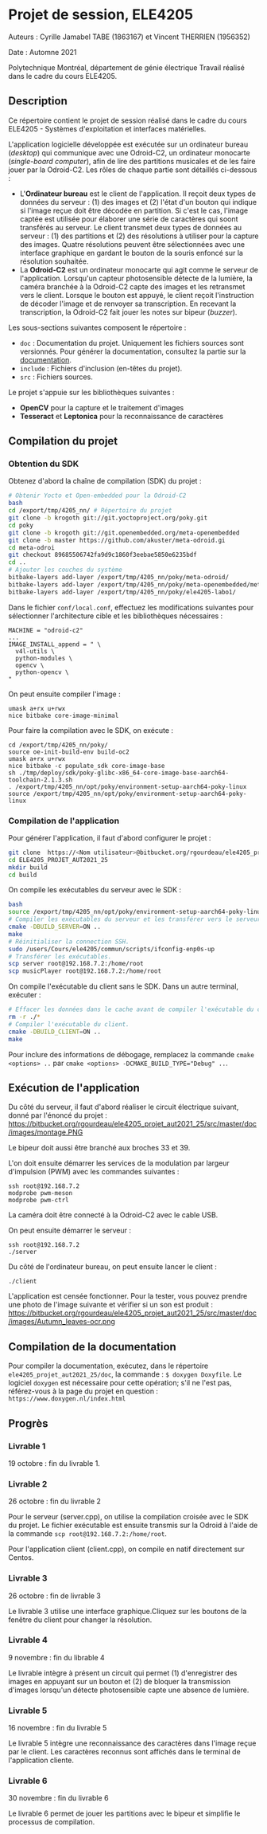 # Projet de session, ELE4205

Auteurs : Cyrille Jamabel TABE (1863167) et Vincent THERRIEN (1956352)

Date : Automne 2021

Polytechnique Montréal, département de génie électrique
Travail réalisé dans le cadre du cours ELE4205.

## Description

Ce répertoire contient le projet de session réalisé dans le cadre du cours
ELE4205 - Systèmes d'exploitation et interfaces matérielles.

L'application logicielle développée est exécutée sur un ordinateur bureau
(*desktop*) qui communique avec une Odroid-C2, un ordinateur monocarte
(*single-board computer*), afin de lire des partitions musicales et de
les faire jouer par la Odroid-C2. Les rôles de chaque partie sont détaillés
ci-dessous :

- L'**Ordinateur bureau** est le client de l'application. Il
  reçoit deux types de données du serveur : (1) des images et (2) l'état
  d'un bouton qui indique si l'image reçue doit être décodée en partition.
  Si c'est le cas, l'image captée est utilisée pour élaborer une série de
  caractères qui soont transférés au serveur. Le client transmet deux types
  de données au serveur : (1) des partitions et (2) des résolutions à utiliser
  pour la capture des images. Quatre résolutions peuvent être sélectionnées
  avec une interface graphique en gardant le bouton de la souris enfoncé sur
  la résolution souhaitée.
- La **Odroid-C2** est un ordinateur monocarte qui agit comme le serveur de
  l'application. Lorsqu'un capteur photosensible détecte de la lumière, la
  caméra branchée à la Odroid-C2 capte des images et les retransmet vers le
  client. Lorsque le bouton est appuyé, le client reçoit l'instruction de
  décoder l'image et de renvoyer sa transcription. En recevant la
  transcription, la Odroid-C2 fait jouer les notes sur bipeur (*buzzer*).

Les sous-sections suivantes composent le répertoire :

- `doc` : Documentation du projet. Uniquement les fichiers sources sont
  versionnés. Pour générer la documentation, consultez la partie sur la
  [documentation](compilation-de-la-documentation).
- `include` : Fichiers d'inclusion (en-têtes du projet).
- `src` : Fichiers sources.

Le projet s'appuie sur les bibliothèques suivantes :

- **OpenCV** pour la capture et le traitement d'images
- **Tesseract** et **Leptonica** pour la reconnaissance de caractères

## Compilation du projet

### Obtention du SDK

Obtenez d'abord la chaîne de compilation (SDK) du projet :
```bash
# Obtenir Yocto et Open-embedded pour la Odroid-C2
bash
cd /export/tmp/4205_nn/ # Répertoire du projet
git clone -b krogoth git://git.yoctoproject.org/poky.git
cd poky
git clone -b krogoth git://git.openembedded.org/meta-openembedded
git clone -b master https://github.com/akuster/meta-odroid.gi
cd meta-odroi
git checkout 89685506742fa9d9c1860f3eebae5850e6235bdf
cd ..
# Ajouter les couches du système
bitbake-layers add-layer /export/tmp/4205_nn/poky/meta-odroid/
bitbake-layers add-layer /export/tmp/4205_nn/poky/meta-openembedded/meta-oe/
bitbake-layers add-layer /export/tmp/4205_nn/poky/ele4205-labo1/
```

Dans le fichier `conf/local.conf`, effectuez les modifications suivantes pour
sélectionner l'architecture cible et les bibliothèques nécessaires :
```
MACHINE = "odroid-c2"
...
IMAGE_INSTALL_append = " \
  v4l-utils \
  python-modules \
  opencv \
  python-opencv \
"
```

On peut ensuite compiler l'image :
```
umask a+rx u+rwx
nice bitbake core-image-minimal
```

Pour faire la compilation avec le SDK, on exécute :
```
cd /export/tmp/4205_nn/poky/
source oe-init-build-env build-oc2
umask a+rx u+rwx
nice bitbake -c populate_sdk core-image-base
sh ./tmp/deploy/sdk/poky-glibc-x86_64-core-image-base-aarch64-toolchain-2.1.3.sh
. /export/tmp/4205_nn/opt/poky/environment-setup-aarch64-poky-linux
source /export/tmp/4205_nn/opt/poky/environment-setup-aarch64-poky-linux
```

### Compilation de l'application

Pour générer l'application, il faut d'abord configurer le projet :
```bash
git clone  https://<Nom utilisateur>@bitbucket.org/rgourdeau/ele4205_projet_aut2021_25.git
cd ELE4205_PROJET_AUT2021_25
mkdir build
cd build
```

On compile les exécutables du serveur avec le SDK :

```bash
bash
source /export/tmp/4205_nn/opt/poky/environment-setup-aarch64-poky-linux
# Compiler les exécutables du serveur et les transférer vers le serveur.
cmake -DBUILD_SERVER=ON ..
make
# Réinitialiser la connection SSH.
sudo /users/Cours/ele4205/commun/scripts/ifconfig-enp0s-up
# Transférer les exécutables.
scp server root@192.168.7.2:/home/root
scp musicPlayer root@192.168.7.2:/home/root
```

On compile l'exécutable du client sans le SDK. Dans un autre terminal,
exécuter :

```bash
# Effacer les données dans le cache avant de compiler l'exécutable du client.
rm -r ./*
# Compiler l'exécutable du client.
cmake -DBUILD_CLIENT=ON ..
make
```

Pour inclure des informations de débogage, remplacez la commande
`cmake <options> ..` par `cmake <options> -DCMAKE_BUILD_TYPE="Debug" ..`.

## Exécution de l'application

Du côté du serveur, il faut d'abord réaliser le circuit électrique suivant,
donné par l'énoncé du projet :
https://bitbucket.org/rgourdeau/ele4205_projet_aut2021_25/src/master/doc/images/montage.PNG

Le bipeur doit aussi être branché aux broches 33 et 39.

L'on doit ensuite démarrer les services de la modulation par largeur
d'impulsion (PWM) avec les commandes suivantes :
```
ssh root@192.168.7.2
modprobe pwm-meson
modprobe pwm-ctrl
```

La caméra doit être connecté à la Odroid-C2 avec le cable USB.

On peut ensuite démarrer le serveur :
```
ssh root@192.168.7.2
./server
```

Du côté de l'ordinateur bureau, on peut ensuite lancer le client :
```
./client
```

L'application est censée fonctionner. Pour la tester, vous pouvez prendre
une photo de l'image suivante et vérifier si un son est produit :
https://bitbucket.org/rgourdeau/ele4205_projet_aut2021_25/src/master/doc/images/Autumn_leaves-ocr.png

## Compilation de la documentation

Pour compiler la documentation, exécutez, dans le répertoire
`ele4205_projet_aut2021_25/doc`, la commande : `$ doxygen Doxyfile`. Le
logiciel `doxygen` est nécessaire pour cette opération; s'il ne l'est pas,
référez-vous à la page du projet en question :
`https://www.doxygen.nl/index.html`

## Progrès

### Livrable 1

19 octobre : fin du livrable 1.

### Livrable 2

26 octobre : fin du livrable 2

Pour le serveur (server.cpp), on utilise la compilation croisée avec le SDK du
projet. Le fichier exécutable est ensuite transmis sur la Odroid à l'aide de la
commande `scp root@192.168.7.2:/home/root`.

Pour l'application client (client.cpp), on compile en natif directement sur
Centos.

### Livrable 3

26 octobre : fin de livrable 3

Le livrable 3 utilise une interface graphique.Cliquez sur les boutons de la
fenêtre du client pour changer la résolution.

### Livrable 4

9 novembre : fin du librable 4

Le livrable intègre à présent un circuit qui permet (1) d'enregistrer des
images en appuyant sur un bouton et (2) de bloquer la transmission d'images
lorsqu'un détecte photosensible capte une absence de lumière.

### Livrable 5

16 novembre : fin du livrable 5

Le livrable 5 intègre une reconnaissance des caractères dans l'image reçue par
le client. Les caractères reconnus sont affichés dans le terminal de
l'application cliente.

### Livrable 6

30 novembre : fin du livrable 6

Le livrable 6 permet de jouer les partitions avec le bipeur et simplifie le
processus de compilation.
